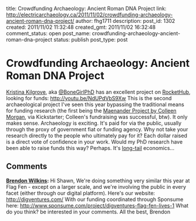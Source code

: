title: Crowdfunding Archaeology: Ancient Roman DNA Project
link: http://electricarchaeology.ca/2011/11/02/crowdfunding-archaeology-ancient-roman-dna-project/
author: fhg1711
description: 
post_id: 1302
created: 2011/11/02 11:32:48
created_gmt: 2011/11/02 16:32:48
comment_status: open
post_name: crowdfunding-archaeology-ancient-roman-dna-project
status: publish
post_type: post

# Crowdfunding Archaeology: Ancient Roman DNA Project

[Kristina Kilgrove](http://www.poweredbyosteons.org/), aka [@BoneGirlPhD](http://twitter.com/#!/BoneGirlPhD) has an excellent project on [RocketHub](http://www.rockethub.com/projects/3709-ancient-roman-dna-project), looking for funds: http://youtu.be/NdUPdVbS9Xw This is the second archaeological project I've seen this year bypassing the traditional means for funding research (the first being the [Maenander Project by Colleen Morgan](http://middlesavagery.wordpress.com/2011/06/23/fundraising-the-sound-of-a-ducks-feet/), via Kickstarter; Colleen's fundraising was successful, btw). It only makes sense. Archaeology is exciting. It's paid for via the public, usually through the proxy of government fiat or funding agency. Why not take your research directly to the people who ultimately pay for it? Each dollar raised is a direct vote of confidence in your work. Would my PhD research have been able to raise funds this way? Perhaps. It's [long-tail](http://en.wikipedia.org/wiki/Long_Tail) economics...

## Comments

**[Brendon Wilkins](#6140 "2012-03-13 10:27:34"):** Hi Shawn, We're doing something very similar this year at Flag Fen - except on a larger scale, and we're involving the public in every facet (either through our digital platform). Here's our website: http://digventures.com/ With our funding coordinated through Sponsume here: http://www.sponsume.com/project/digventures-flag-fen-lives-1 What do you think? be interested in your comments. All the best, Brendon

